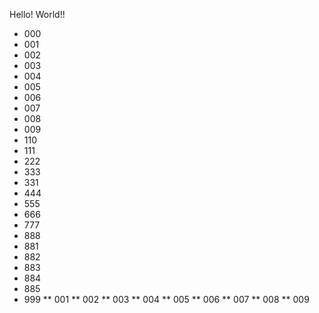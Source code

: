 Hello! World!!
* 000
* 001
* 002
* 003
* 004
* 005
* 006
* 007
* 008
* 009
* 110
* 111
* 222
* 333
* 331
* 444
* 555
* 666
* 777
* 888
* 881
* 882
* 883
* 884
* 885
* 999
** 001
** 002
** 003
** 004
** 005
** 006
** 007
** 008
** 009
